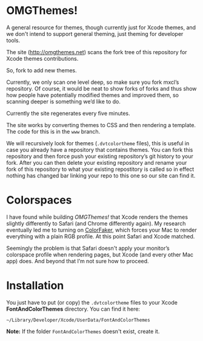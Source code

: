 OMGThemes!
==========
A general resource for themes, though currently just for Xcode themes, and we don't intend to support general theming, just theming for developer tools.

The site (http://omgthemes.net) scans the fork tree of this repository for Xcode themes contributions.

So, fork to add new themes.

Currently, we only scan one level deep, so make sure you fork mxcl’s repository. Of course, it would be neat to show forks of forks and thus show how people have potentially modified themes and improved them, so scanning deeper is something we’d like to do.

Currently the site regenerates every five minutes.

The site works by converting themes to CSS and then rendering a template. The code for this is in the `www` branch.

We will recursively look for themes (`.dvtcolortheme` files), this is useful in case you already have a repository that contains themes. You can fork this repository and then force push your existing repository’s git history to your fork. After you can then delete your existing repository and rename your fork of this repository to what your existing repostitory is called so in effect nothing has changed bar linking your repo to this one so our site can find it.

Colorspaces
===========
I have found while building *OMGThemes!* that Xcode renders the themes slightly differently to Safari (and Chrome differently again). My research eventually led me to turning on [ColorFaker](https://github.com/iccir/ColorFaker), which forces your Mac to render everything with a plain RGB profile. At this point Safari and Xcode matched.

Seemingly the problem is that Safari doesn't apply your monitor’s colorspace profile when rendering pages, but Xcode (and every other Mac app) does. And beyond that I’m not sure how to proceed.

Installation
============
You just have to put (or copy) the `.dvtcolortheme` files to your Xcode **FontAndColorThemes** directory. You can find it here:

```
~/Library/Developer/Xcode/UserData/FontAndColorThemes
```

**Note:** If the folder `FontAndColorThemes` doesn't exist, create it.
